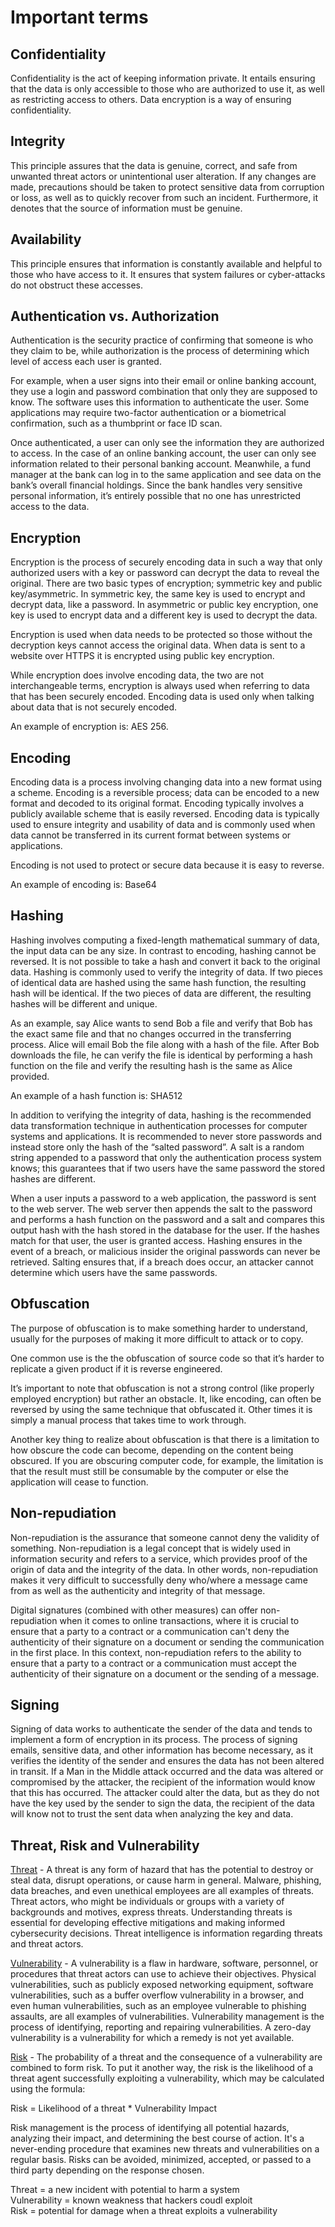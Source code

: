 # Important terms

## Confidentiality
Confidentiality is the act of keeping information private. It entails ensuring that the data is only accessible to those who are authorized to use it, as well as restricting access to others. Data encryption is a way of ensuring confidentiality.

## Integrity
This principle assures that the data is genuine, correct, and safe from unwanted threat actors or unintentional user alteration. If any changes are made, precautions should be taken to protect sensitive data from corruption or loss, as well as to quickly recover from such an incident. Furthermore, it denotes that the source of information must be genuine.

## Availability
This principle ensures that information is constantly available and helpful to those who have access to it. It ensures that system failures or cyber-attacks do not obstruct these accesses.

## Authentication vs. Authorization

Authentication is the security practice of confirming that someone is who they claim to be, while authorization is the process of determining which level of access each user is granted.

For example, when a user signs into their email or online banking account, they use a login and password combination that only they are supposed to know. The software uses this information to authenticate the user. Some applications may require two-factor authentication or a biometrical confirmation, such as a thumbprint or face ID scan.

Once authenticated, a user can only see the information they are authorized to access. In the case of an online banking account, the user can only see information related to their personal banking account. Meanwhile, a fund manager at the bank can log in to the same application and see data on the bank’s overall financial holdings. Since the bank handles very sensitive personal information, it’s entirely possible that no one has unrestricted access to the data.

## Encryption
Encryption is the process of securely encoding data in such a way that only authorized users with a key or password can decrypt the data to reveal the original. There are two basic types of encryption; symmetric key and public key/asymmetric. In symmetric key, the same key is used to encrypt and decrypt data, like a password. In asymmetric or public key encryption, one key is used to encrypt data and a different key is used to decrypt the data.

Encryption is used when data needs to be protected so those without the decryption keys cannot access the original data. When data is sent to a website over HTTPS it is encrypted using public key encryption.

While encryption does involve encoding data, the two are not interchangeable terms, encryption is always used when referring to data that has been securely encoded. Encoding data is used only when talking about data that is not securely encoded.

An example of encryption is: AES 256.

## Encoding
Encoding data is a process involving changing data into a new format using a scheme. Encoding is a reversible process; data can be encoded to a new format and decoded to its original format. Encoding typically involves a publicly available scheme that is easily reversed. Encoding data is typically used to ensure integrity and usability of data and is commonly used when data cannot be transferred in its current format between systems or applications.

Encoding is not used to protect or secure data because it is easy to reverse.

An example of encoding is: Base64

## Hashing
Hashing involves computing a fixed-length mathematical summary of data, the input data can be any size. In contrast to encoding, hashing cannot be reversed. It is not possible to take a hash and convert it back to the original data. Hashing is commonly used to verify the integrity of data. If two pieces of identical data are hashed using the same hash function, the resulting hash will be identical. If the two pieces of data are different, the resulting hashes will be different and unique.

As an example, say Alice wants to send Bob a file and verify that Bob has the exact same file and that no changes occurred in the transferring process. Alice will email Bob the file along with a hash of the file. After Bob downloads the file, he can verify the file is identical by performing a hash function on the file and verify the resulting hash is the same as Alice provided.

An example of a hash function is: SHA512

In addition to verifying the integrity of data, hashing is the recommended data transformation technique in authentication processes for computer systems and applications. It is recommended to never store passwords and instead store only the hash of the “salted password”. A salt is a random string appended to a password that only the authentication process system knows; this guarantees that if two users have the same password the stored hashes are different.

When a user inputs a password to a web application, the password is sent to the web server. The web server then appends the salt to the password and performs a hash function on the password and a salt and compares this output hash with the hash stored in the database for the user. If the hashes match for that user, the user is granted access. Hashing ensures in the event of a breach, or malicious insider the original passwords can never be retrieved. Salting ensures that, if a breach does occur, an attacker cannot determine which users have the same passwords.

## Obfuscation
The purpose of obfuscation is to make something harder to understand, usually for the purposes of making it more difficult to attack or to copy.

One common use is the the obfuscation of source code so that it’s harder to replicate a given product if it is reverse engineered.

It’s important to note that obfuscation is not a strong control (like properly employed encryption) but rather an obstacle. It, like encoding, can often be reversed by using the same technique that obfuscated it. Other times it is simply a manual process that takes time to work through.

Another key thing to realize about obfuscation is that there is a limitation to how obscure the code can become, depending on the content being obscured. If you are obscuring computer code, for example, the limitation is that the result must still be consumable by the computer or else the application will cease to function.

## Non-repudiation

Non-repudiation is the assurance that someone cannot deny the validity of something. Non-repudiation is a legal concept that is widely used in information security and refers to a service, which provides proof of the origin of data and the integrity of the data. In other words, non-repudiation makes it very difficult to successfully deny who/where a message came from as well as the authenticity and integrity of that message.

Digital signatures (combined with other measures) can offer non-repudiation when it comes to online transactions, where it is crucial to ensure that a party to a contract or a communication can't deny the authenticity of their signature on a document or sending the communication in the first place. In this context, non-repudiation refers to the ability to ensure that a party to a contract or a communication must accept the authenticity of their signature on a document or the sending of a message.

## Signing

Signing of data works to authenticate the sender of the data and tends to implement a form of encryption in its process. The process of signing emails, sensitive data, and other information has become necessary, as it verifies the identity of the sender and ensures the data has not been altered in transit. If a Man in the Middle attack occurred and the data was altered or compromised by the attacker, the recipient of the information would know that this has occurred. The attacker could alter the data, but as they do not have the key used by the sender to sign the data, the recipient of the data will know not to trust the sent data when analyzing the key and data.

## Threat, Risk and Vulnerability

<ins>Threat</ins> - A threat is any form of hazard that has the potential to destroy or steal data, disrupt operations, or cause harm in general. Malware, phishing, data breaches, and even unethical employees are all examples of threats.
Threat actors, who might be individuals or groups with a variety of backgrounds and motives, express threats. Understanding threats is essential for developing effective mitigations and making informed cybersecurity decisions. Threat intelligence is information regarding threats and threat actors.

<ins>Vulnerability</ins> - A vulnerability is a flaw in hardware, software, personnel, or procedures that threat actors can use to achieve their objectives.
Physical vulnerabilities, such as publicly exposed networking equipment, software vulnerabilities, such as a buffer overflow vulnerability in a browser, and even human vulnerabilities, such as an employee vulnerable to phishing assaults, are all examples of vulnerabilities.
Vulnerability management is the process of identifying, reporting and repairing vulnerabilities. A zero-day vulnerability is a vulnerability for which a remedy is not yet available.

<ins>Risk</ins> - The probability of a threat and the consequence of a vulnerability are combined to form risk. To put it another way, the risk is the likelihood of a threat agent successfully exploiting a vulnerability, which may be calculated using the formula:

Risk = Likelihood of a threat * Vulnerability Impact

Risk management is the process of identifying all potential hazards, analyzing their impact, and determining the best course of action. It's a never-ending procedure that examines new threats and vulnerabilities on a regular basis. Risks can be avoided, minimized, accepted, or passed to a third party depending on the response chosen.

Threat = a new incident with potential to harm a system\
Vulnerability = known weakness that hackers coudl exploit\
Risk = potential for damage when a threat exploits a vulnerability   